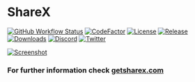 # ShareX

[![GitHub Workflow Status](https://img.shields.io/github/actions/workflow/status/ShareX/ShareX/build.yml?branch=develop&label=Build&cacheSeconds=3600)](https://github.com/ShareX/ShareX/actions/workflows/build.yml)
[![CodeFactor](https://img.shields.io/codefactor/grade/github/ShareX/ShareX?label=CodeFactor&cacheSeconds=3600)](https://www.codefactor.io/repository/github/sharex/sharex)
[![License](https://img.shields.io/github/license/ShareX/ShareX?label=License&color=brightgreen&cacheSeconds=3600)](./LICENSE.txt)
[![Release](https://img.shields.io/github/v/release/ShareX/ShareX?label=Release&color=brightgreen&cacheSeconds=3600)](https://github.com/ShareX/ShareX/releases/latest)
[![Downloads](https://img.shields.io/github/downloads/ShareX/ShareX/total?label=Downloads&cacheSeconds=3600)](https://getsharex.com/downloads/)
[![Discord](https://img.shields.io/discord/194170124859736065?label=Discord&cacheSeconds=3600)](https://discord.gg/ShareX)
[![Twitter](https://img.shields.io/twitter/follow/ShareX?cacheSeconds=3600)](https://twitter.com/ShareX)

[![Screenshot](https://getsharex.com/img/ShareX_Screenshot.png)](https://getsharex.com)

### For further information check [getsharex.com](https://getsharex.com)
